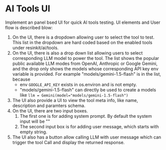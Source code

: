 # AI Tools UI

Implement an panel bsed UI for quick AI tools testing. UI elements and User flow is described blow:

1. On the UI, there is a dropdown allowing user to select the tool to test. This list in the dropdown are hard coded based on the enabled tools under resinkit/ai/tools.
2. On the UI, there is also a drop down list allowing users to select corresponding LLM model to power the tool. The list shows the popular public available LLM modes from OpenAI, Anthropic or Google Gemini, and the drop only shows the models whose corresponding API key env variable is provided. For example "models/gemini-1.5-flash" is in the list, because
   - env `GOOGLE_API_KEY` exists in os.environ and is not empty.
   - "models/gemini-1.5-flash" can directly be used to create a models like
    `llm = Gemini(model="models/gemini-1.5-flash")`
3. The UI also provide a UI to view the tool meta info, like name, description and paramters schema.
4. On the UI, there are two input boxes.
   1. The first one is for adding system prompt. By default the system input will be ""
   2. The second input box is for adding user message, which starts with empty string.
5. The UI also has a button allow calling LLM with user message which can trigger the tool Call and display the returned response.


